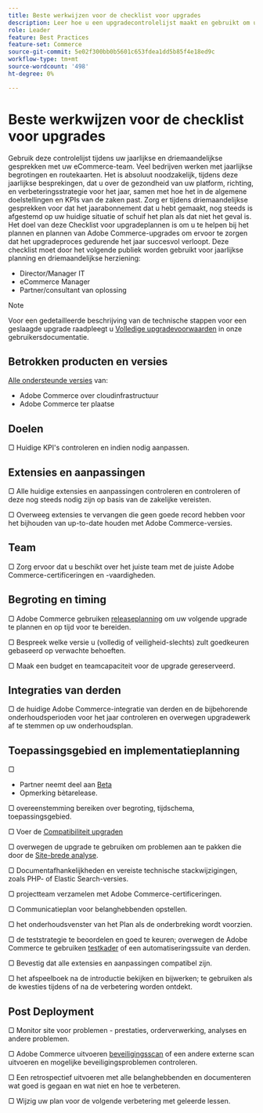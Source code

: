```yaml
---
title: Beste werkwijzen voor de checklist voor upgrades
description: Leer hoe u een upgradecontrolelijst maakt en gebruikt om uw Adobe Commerce- en Magento Open Source-upgradestrategie te plannen.
role: Leader
feature: Best Practices
feature-set: Commerce
source-git-commit: 5e02f300bb0b5601c653fdea1dd5b85f4e18ed9c
workflow-type: tm+mt
source-wordcount: '498'
ht-degree: 0%

---
```



# Beste werkwijzen voor de checklist voor upgrades

Gebruik deze controlelijst tijdens uw jaarlijkse en driemaandelijkse gesprekken met uw eCommerce-team. Veel bedrijven werken met jaarlijkse begrotingen en routekaarten. Het is absoluut noodzakelijk, tijdens deze jaarlijkse besprekingen, dat u over de gezondheid van uw platform, richting, en verbeteringsstrategie voor het jaar, samen met hoe het in de algemene doelstellingen en KPIs van de zaken past. Zorg er tijdens driemaandelijkse gesprekken voor dat het jaarabonnement dat u hebt gemaakt, nog steeds is afgestemd op uw huidige situatie of schuif het plan als dat niet het geval is. Het doel van deze Checklist voor upgradeplannen is om u te helpen bij het plannen en plannen van Adobe Commerce-upgrades om ervoor te zorgen dat het upgradeproces gedurende het jaar succesvol verloopt. Deze checklist moet door het volgende publiek worden gebruikt voor jaarlijkse planning en driemaandelijkse herziening:

- Director/Manager IT
- eCommerce Manager
- Partner/consultant van oplossing

>[!NOTE]
>
>Voor een gedetailleerde beschrijving van de technische stappen voor een geslaagde upgrade raadpleegt u [Volledige upgradevoorwaarden](../../../upgrade/prepare/prerequisites.md) in onze gebruikersdocumentatie.

## Betrokken producten en versies

[Alle ondersteunde versies](../../../release/versions.md) van:

- Adobe Commerce over cloudinfrastructuur
- Adobe Commerce ter plaatse

## Doelen

▢ Huidige KPI&#39;s controleren en indien nodig aanpassen.

## Extensies en aanpassingen

▢ Alle huidige extensies en aanpassingen controleren en controleren of deze nog steeds nodig zijn op basis van de zakelijke vereisten.

▢ Overweeg extensies te vervangen die geen goede record hebben voor het bijhouden van up-to-date houden met Adobe Commerce-versies.

## Team

▢ Zorg ervoor dat u beschikt over het juiste team met de juiste Adobe Commerce-certificeringen en -vaardigheden.

## Begroting en timing

▢ Adobe Commerce gebruiken [releaseplanning](../../../release/schedule.md) om uw volgende upgrade te plannen en op tijd voor te bereiden.

▢ Bespreek welke versie u (volledig of veiligheid-slechts) zult goedkeuren gebaseerd op verwachte behoeften.

▢ Maak een budget en teamcapaciteit voor de upgrade gereserveerd.

## Integraties van derden

▢ de huidige Adobe Commerce-integratie van derden en de bijbehorende onderhoudsperioden voor het jaar controleren en overwegen upgradewerk af te stemmen op uw onderhoudsplan.

## Toepassingsgebied en implementatieplanning

▢

- Partner neemt deel aan [Beta](../../../release/beta.md)
- Opmerking bètarelease.

▢ overeenstemming bereiken over begroting, tijdschema, toepassingsgebied.

▢ Voer de [Compatibiliteit upgraden](../../../upgrade/upgrade-compatibility-tool/overview.md)

▢ overwegen de upgrade te gebruiken om problemen aan te pakken die door de [Site-brede analyse](../../../tools/site-wide-analysis-tool/intro.md).

▢ Documentafhankelijkheden en vereiste technische stackwijzigingen, zoals PHP- of Elastic Search-versies.

▢ projectteam verzamelen met Adobe Commerce-certificeringen.

▢ Communicatieplan voor belanghebbenden opstellen.

▢ het onderhoudsvenster van het Plan als de onderbreking wordt voorzien.

▢ de teststrategie te beoordelen en goed te keuren; overwegen de Adobe Commerce te gebruiken [testkader](https://developer.adobe.com/commerce/testing/) of een automatiseringssuite van derden.

▢ Bevestig dat alle extensies en aanpassingen compatibel zijn.

▢ het afspeelboek na de introductie bekijken en bijwerken; te gebruiken als de kwesties tijdens of na de verbetering worden ontdekt.

## Post Deployment

▢ Monitor site voor problemen - prestaties, orderverwerking, analyses en andere problemen.

▢ Adobe Commerce uitvoeren [beveiligingsscan](https://account.magento.com/scanner/dashboard/) of een andere externe scan uitvoeren en mogelijke beveiligingsproblemen controleren.

▢ Een retrospectief uitvoeren met alle belanghebbenden en documenteren wat goed is gegaan en wat niet en hoe te verbeteren.

▢ Wijzig uw plan voor de volgende verbetering met geleerde lessen.
